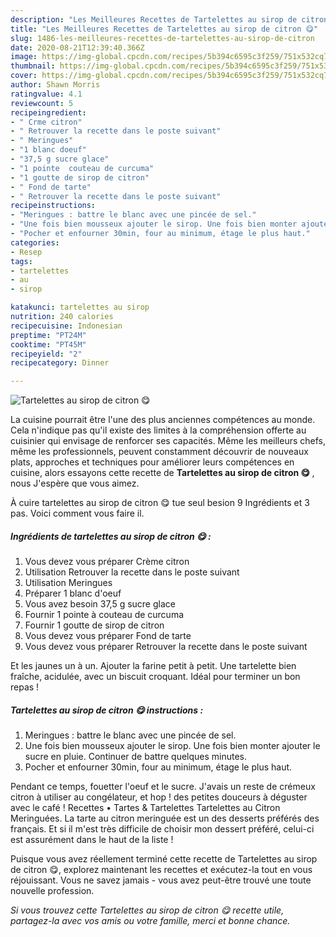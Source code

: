 ```yaml
---
description: "Les Meilleures Recettes de Tartelettes au sirop de citron 😋"
title: "Les Meilleures Recettes de Tartelettes au sirop de citron 😋"
slug: 1486-les-meilleures-recettes-de-tartelettes-au-sirop-de-citron
date: 2020-08-21T12:39:40.366Z
image: https://img-global.cpcdn.com/recipes/5b394c6595c3f259/751x532cq70/tartelettes-au-sirop-de-citron-😋-photo-principale-de-la-recette.jpg
thumbnail: https://img-global.cpcdn.com/recipes/5b394c6595c3f259/751x532cq70/tartelettes-au-sirop-de-citron-😋-photo-principale-de-la-recette.jpg
cover: https://img-global.cpcdn.com/recipes/5b394c6595c3f259/751x532cq70/tartelettes-au-sirop-de-citron-😋-photo-principale-de-la-recette.jpg
author: Shawn Morris
ratingvalue: 4.1
reviewcount: 5
recipeingredient:
- " Crme citron"
- " Retrouver la recette dans le poste suivant"
- " Meringues"
- "1 blanc doeuf"
- "37,5 g sucre glace"
- "1 pointe  couteau de curcuma"
- "1 goutte de sirop de citron"
- " Fond de tarte"
- " Retrouver la recette dans le poste suivant"
recipeinstructions:
- "Meringues : battre le blanc avec une pincée de sel."
- "Une fois bien mousseux ajouter le sirop. Une fois bien monter ajouter le sucre en pluie. Continuer de battre quelques minutes."
- "Pocher et enfourner 30min, four au minimum, étage le plus haut."
categories:
- Resep
tags:
- tartelettes
- au
- sirop

katakunci: tartelettes au sirop 
nutrition: 240 calories
recipecuisine: Indonesian
preptime: "PT24M"
cooktime: "PT45M"
recipeyield: "2"
recipecategory: Dinner

---
```



![Tartelettes au sirop de citron 😋](https://img-global.cpcdn.com/recipes/5b394c6595c3f259/751x532cq70/tartelettes-au-sirop-de-citron-😋-photo-principale-de-la-recette.jpg)

La cuisine pourrait être l'une des plus anciennes compétences au monde. Cela n'indique pas qu'il existe des limites à la compréhension offerte au cuisinier qui envisage de renforcer ses capacités. Même les meilleurs chefs, même les professionnels, peuvent constamment découvrir de nouveaux plats, approches et techniques pour améliorer leurs compétences en cuisine, alors essayons cette recette de <strong> Tartelettes au sirop de citron 😋 </strong>, nous J'espère que vous aimez.

<!--inarticleads1-->

À cuire tartelettes au sirop de citron 😋 tue seul besion 9 Ingrédients et 3 pas. Voici comment vous faire il.

##### Ingrédients de tartelettes au sirop de citron 😋 :

1. Vous devez vous préparer  Crème citron
1. Utilisation  Retrouver la recette dans le poste suivant
1. Utilisation  Meringues
1. Préparer 1 blanc d&#39;oeuf
1. Vous avez besoin 37,5 g sucre glace
1. Fournir 1 pointe à couteau de curcuma
1. Fournir 1 goutte de sirop de citron
1. Vous devez vous préparer  Fond de tarte
1. Vous devez vous préparer  Retrouver la recette dans le poste suivant


Et les jaunes un à un. Ajouter la farine petit à petit. Une tartelette bien fraîche, acidulée, avec un biscuit croquant. Idéal pour terminer un bon repas ! 

<!--inarticleads2-->

##### Tartelettes au sirop de citron 😋 instructions :

1. Meringues : battre le blanc avec une pincée de sel.
1. Une fois bien mousseux ajouter le sirop. Une fois bien monter ajouter le sucre en pluie. Continuer de battre quelques minutes.
1. Pocher et enfourner 30min, four au minimum, étage le plus haut.


Pendant ce temps, fouetter l&#39;oeuf et le sucre. J&#39;avais un reste de crémeux citron à utiliser au congélateur, et hop ! des petites douceurs à déguster avec le café ! Recettes • Tartes &amp; Tartelettes Tartelettes au Citron Meringuées. La tarte au citron meringuée est un des desserts préférés des français. Et si il m&#39;est très difficile de choisir mon dessert préféré, celui-ci est assurément dans le haut de la liste ! 

<!--inarticleads1-->

<p>
Puisque vous avez réellement terminé cette recette de Tartelettes au sirop de citron 😋, explorez maintenant les recettes et exécutez-la tout en vous réjouissant. Vous ne savez jamais - vous avez peut-être trouvé une toute nouvelle profession.
</p>

<p>
<i>Si vous trouvez cette Tartelettes au sirop de citron 😋 recette utile, partagez-la avec vos amis ou votre famille, merci et bonne chance.</i>
</p>
